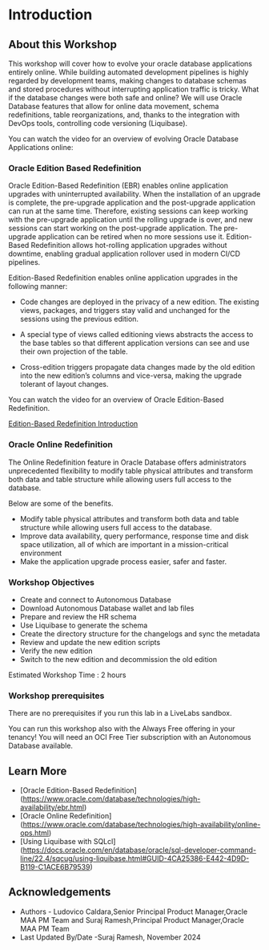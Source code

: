 # Introduction

## About this Workshop

This workshop will cover how to evolve your oracle database applications entirely online. While building automated development pipelines is highly regarded by development teams, making changes to database schemas and stored procedures without interrupting application traffic is tricky. What if the database changes were both safe and online? We will use Oracle Database features that allow for online data movement, schema redefinitions, table reorganizations, and, thanks to the integration with DevOps tools, controlling code versioning (Liquibase).

You can watch the video for an overview of evolving Oracle Database Applications online:

[](youtube:wwqDn63q3cw)

### Oracle Edition Based Redefinition

Oracle Edition-Based Redefinition (EBR) enables online application upgrades with uninterrupted availability. When the installation of an upgrade is complete, the pre-upgrade application and the post-upgrade application can run at the same time. Therefore, existing sessions can keep working with the pre-upgrade application until the rolling upgrade is over, and new sessions can start working on the post-upgrade application. The pre-upgrade application can be retired when no more sessions use it. Edition-Based Redefinition allows hot-rolling application upgrades without downtime, enabling gradual application rollover used in modern CI/CD pipelines.

Edition-Based Redefinition enables online application upgrades in the following manner:

- Code changes are deployed in the privacy of a new edition. The existing views, packages, and triggers stay valid and unchanged for the sessions using the previous edition.

- A special type of views called editioning views abstracts the access to the base tables so that different application versions can see and use their own projection of the table.

- Cross-edition triggers propagate data changes made by the old edition into the new edition’s columns and vice-versa, making the upgrade tolerant of layout changes.

You can watch the video for an overview of Oracle Edition-Based Redefinition.

[Edition-Based Redefinition Introduction](videohub:1_p6bapnjx)

### Oracle Online Redefinition

The Online Redefinition feature in Oracle Database offers administrators unprecedented flexibility to modify table physical attributes and transform both data and table structure while allowing users full access to the database.

Below are some of the benefits.

- Modify table physical attributes and transform both data and table structure while allowing users full access to the database.
- Improve data availability, query performance, response time and disk space utilization, all of which are important in a mission-critical environment
- Make the application upgrade process easier, safer and faster.


### Workshop Objectives

- Create and connect to Autonomous Database
- Download Autonomous Database wallet and lab files
- Prepare and review the HR schema
- Use Liquibase to generate the schema
- Create the directory structure for the changelogs and sync the metadata
- Review and update the new edition scripts
- Verify the new edition
- Switch to the new edition and decommission the old edition

Estimated Workshop Time : 2 hours

### Workshop prerequisites

There are no prerequisites if you run this lab in a LiveLabs sandbox.

You can run this workshop also with the Always Free offering in your tenancy! You will need an OCI Free Tier subscription with an Autonomous Database available.

## Learn More

- [Oracle Edition-Based Redefinition] (<https://www.oracle.com/database/technologies/high-availability/ebr.html>)
- [Oracle Online Redefinition] (<https://www.oracle.com/database/technologies/high-availability/online-ops.html>)
- [Using Liquibase with SQLcl] (<https://docs.oracle.com/en/database/oracle/sql-developer-command-line/22.4/sqcug/using-liquibase.html#GUID-4CA25386-E442-4D9D-B119-C1ACE6B79539>)

## Acknowledgements

- Authors - Ludovico Caldara,Senior Principal Product Manager,Oracle MAA PM Team and Suraj Ramesh,Principal Product Manager,Oracle MAA PM Team
- Last Updated By/Date -Suraj Ramesh, November 2024
